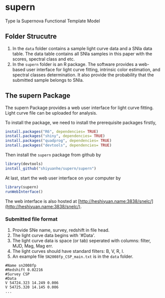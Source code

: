 # supern
Type Ia Supernova Functional Template Model

## Folder Strucutre

1. In the ```data``` folder contains a sample light curve data and a SNIa data table. The data table contains all SNIa samples in this paper with the scores, spectral class and etc.
2. In the ```supern``` folder is an R package. The software provides a web-based user interface for light curve fitting,  intrinsic color estimation, and spectral classes determination. It also provide the probability that the submitted sample belongs to SNIa. 

## The supern Package
The supern Package provides a web user interface for light curve fitting. Light curve file can be uploaded for analysis.


To install the package, we need to install the prerequisite packages firstly,

```r
install.packages("R6", dependencies= TRUE)
install.packages("shiny", dependencies= TRUE)
install.packages("quadprog", dependencies= TRUE)
install.packages("devtools", dependencies= TRUE)
```


Then install the ```supern``` package from github by

```r
library(devtools)
install_github("shiyuanhe/supern/supern")
```

At last, start the web user interface on your computer by


```r
library(supern)
runWebInterface()
```

The web interface is also hosted at [http://heshiyuan.name:3838/snelc/](http://heshiyuan.name:3838/snelc/).

### Submitted file format

1. Provide SNe name, survey, redshift in file head.
2. The light curve data begins with '#Data'.
3. The light curve data is space (or tab) seperated with columns: filter, MJD, Mag, Mag err.
4. The light curves should have standard filters: B, V, R, I.
5. An example file ```SN2008fp_CSP_main.txt``` is in the ```data``` folder.

```
#Name sn2008fp
#Redshift 0.02216
#Survey CSP
#Data
V 54724.323 14.249 0.006
V 54725.320 14.145 0.006
...
```